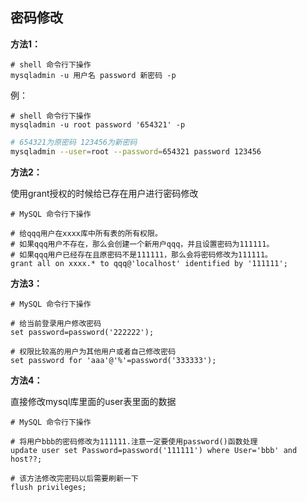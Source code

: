 ## 密码修改

**方法1：**

```shell
# shell 命令行下操作
mysqladmin -u 用户名 password 新密码 -p
```

例：

```shell
# shell 命令行下操作
mysqladmin -u root password '654321' -p
```

```sh
# 654321为原密码 123456为新密码
mysqladmin --user=root --password=654321 password 123456
```

**方法2：**

使用grant授权的时候给已存在用户进行密码修改

```mysql
# MySQL 命令行下操作

# 给qqq用户在xxxx库中所有表的所有权限。
# 如果qqq用户不存在，那么会创建一个新用户qqq，并且设置密码为111111。
# 如果qqq用户已经存在且原密码不是111111，那么会将密码修改为111111。
grant all on xxxx.* to qqq@'localhost' identified by '111111';
```

**方法3：**

```mysql
# MySQL 命令行下操作

# 给当前登录用户修改密码
set password=password('222222');

# 权限比较高的用户为其他用户或者自己修改密码
set password for 'aaa'@'%'=password('333333');
```

**方法4：**

直接修改mysql库里面的user表里面的数据

```mysql
# MySQL 命令行下操作

# 将用户bbb的密码修改为111111.注意一定要使用password()函数处理
update user set Password=password('111111') where User='bbb' and host??;

# 该方法修改完密码以后需要刷新一下
flush privileges;
```

